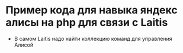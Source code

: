 # Пример кода для навыка яндекс алисы на php для связи с Laitis

* В самом Laitis надо найти коллекцию команд для управления Алисой